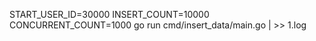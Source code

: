 START_USER_ID=30000 INSERT_COUNT=10000 CONCURRENT_COUNT=1000 go run cmd/insert_data/main.go | >> 1.log  